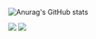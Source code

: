 ![Anurag's GitHub stats](https://github-readme-stats.vercel.app/api?username=hu1won&show_icons=true&theme=radical)

<img src="https://img.shields.io/badge/Python-3766AB?style=flat-square&logo=Python&logoColor=white"/> <img src="https://img.shields.io/badge/Java-3766AB?style=flat-square&logo=simpleiconsJava&logoColor=white"/>
<!--
**hu1won/hu1won** is a ✨ _special_ ✨ repository because its `README.md` (this file) appears on your GitHub profile.


